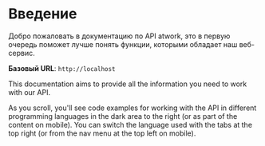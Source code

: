 # Введение

Добро пожаловать в документацию по API atwork, это в первую очередь поможет лучше понять функции, которыми обладает наш веб-сервис.

<aside>
    <strong>Базовый URL</strong>: <code>http://localhost</code>
</aside>

This documentation aims to provide all the information you need to work with our API.

<aside>As you scroll, you'll see code examples for working with the API in different programming languages in the dark area to the right (or as part of the content on mobile).
You can switch the language used with the tabs at the top right (or from the nav menu at the top left on mobile).</aside>

